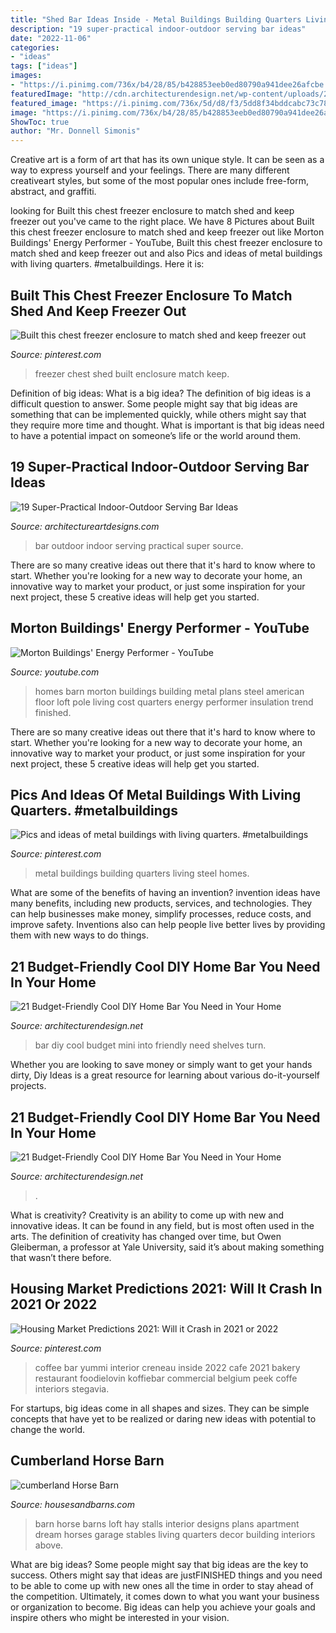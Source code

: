 ```yaml
---
title: "Shed Bar Ideas Inside - Metal Buildings Building Quarters Living Steel Homes"
description: "19 super-practical indoor-outdoor serving bar ideas"
date: "2022-11-06"
categories:
- "ideas"
tags: ["ideas"]
images:
- "https://i.pinimg.com/736x/b4/28/85/b428853eeb0ed80790a941dee26afcbe.jpg"
featuredImage: "http://cdn.architecturendesign.net/wp-content/uploads/2015/04/AD-DIY-Home-Bar-17.jpg"
featured_image: "https://i.pinimg.com/736x/5d/d8/f3/5dd8f34bddcabc73c781c50957ac2783.jpg"
image: "https://i.pinimg.com/736x/b4/28/85/b428853eeb0ed80790a941dee26afcbe.jpg"
ShowToc: true
author: "Mr. Donnell Simonis"
---
```



Creative art is a form of art that has its own unique style. It can be seen as a way to express yourself and your feelings. There are many different creativeart styles, but some of the most popular ones include free-form, abstract, and graffiti.

	

		
looking for Built this chest freezer enclosure to match shed and keep freezer out you've came to the right place. We have 8 Pictures about Built this chest freezer enclosure to match shed and keep freezer out like Morton Buildings&#039; Energy Performer - YouTube, Built this chest freezer enclosure to match shed and keep freezer out and also Pics and ideas of metal buildings with living quarters. #metalbuildings. Here it is:
		
    
## Built This Chest Freezer Enclosure To Match Shed And Keep Freezer Out

<img loading=lazy src="https://i.pinimg.com/736x/b4/28/85/b428853eeb0ed80790a941dee26afcbe.jpg" onerror="this.onerror=null;this.src='https://tse4.mm.bing.net/th?id=OIP.IejHdfARK5k79Q4iMrqZQAHaJ3&amp;pid=15.1';" alt="Built this chest freezer enclosure to match shed and keep freezer out">

_Source: pinterest.com_

>freezer chest shed built enclosure match keep. 

	

Definition of big ideas: What is a big idea?
The definition of big ideas is a difficult question to answer. Some people might say that big ideas are something that can be implemented quickly, while others might say that they require more time and thought. What is important is that big ideas need to have a potential impact on someone’s life or the world around them.

    
## 19 Super-Practical Indoor-Outdoor Serving Bar Ideas

<img loading=lazy src="https://www.architectureartdesigns.com/wp-content/uploads/2014/02/313.jpg" onerror="this.onerror=null;this.src='https://tse4.mm.bing.net/th?id=OIP.JKxvF5ZkNZFB5UVIMOl5CgAAAA&amp;pid=15.1';" alt="19 Super-Practical Indoor-Outdoor Serving Bar Ideas">

_Source: architectureartdesigns.com_

>bar outdoor indoor serving practical super source. 

	

There are so many creative ideas out there that it's hard to know where to start. Whether you're looking for a new way to decorate your home, an innovative way to market your product, or just some inspiration for your next project, these 5 creative ideas will help get you started.

    
## Morton Buildings&#039; Energy Performer - YouTube

<img loading=lazy src="http://i.ytimg.com/vi/mlbBctombI0/maxresdefault.jpg" onerror="this.onerror=null;this.src='https://tse2.mm.bing.net/th?id=OIP.yWr_0t4By2s-I1ls-MqdEgHaEK&amp;pid=15.1';" alt="Morton Buildings&#039; Energy Performer - YouTube">

_Source: youtube.com_

>homes barn morton buildings building metal plans steel american floor loft pole living cost quarters energy performer insulation trend finished. 

	

There are so many creative ideas out there that it's hard to know where to start. Whether you're looking for a new way to decorate your home, an innovative way to market your product, or just some inspiration for your next project, these 5 creative ideas will help get you started.

    
## Pics And Ideas Of Metal Buildings With Living Quarters. #metalbuildings

<img loading=lazy src="https://i.pinimg.com/736x/2b/6f/cf/2b6fcf84893176e77eec3028f199f461.jpg" onerror="this.onerror=null;this.src='https://tse4.mm.bing.net/th?id=OIP.RjDsy7KBZB95GlyizU-5-gHaLH&amp;pid=15.1';" alt="Pics and ideas of metal buildings with living quarters. #metalbuildings">

_Source: pinterest.com_

>metal buildings building quarters living steel homes. 

	

What are some of the benefits of having an invention?
invention ideas have many benefits, including new products, services, and technologies. They can help businesses make money, simplify processes, reduce costs, and improve safety. Inventions also can help people live better lives by providing them with new ways to do things.

    
## 21 Budget-Friendly Cool DIY Home Bar You Need In Your Home

<img loading=lazy src="http://cdn.architecturendesign.net/wp-content/uploads/2015/04/AD-DIY-Home-Bar-17.jpg" onerror="this.onerror=null;this.src='https://tse4.mm.bing.net/th?id=OIP.bLrXc1NFNDZFI8XtuOB1FAHaJ4&amp;pid=15.1';" alt="21 Budget-Friendly Cool DIY Home Bar You Need in Your Home">

_Source: architecturendesign.net_

>bar diy cool budget mini into friendly need shelves turn. 

	

Whether you are looking to save money or simply want to get your hands dirty, Diy Ideas is a great resource for learning about various do-it-yourself projects.

    
## 21 Budget-Friendly Cool DIY Home Bar You Need In Your Home

<img loading=lazy src="https://cdn.architecturendesign.net/wp-content/uploads/2015/04/AD-DIY-Home-Bar-21.jpg" onerror="this.onerror=null;this.src='https://tse3.mm.bing.net/th?id=OIP.XwpHCRQO3F6vSTV4U4J0eQHaJ4&amp;pid=15.1';" alt="21 Budget-Friendly Cool DIY Home Bar You Need in Your Home">

_Source: architecturendesign.net_

>. 

	

What is creativity?
Creativity is an ability to come up with new and innovative ideas. It can be found in any field, but is most often used in the arts. The definition of creativity has changed over time, but Owen Gleiberman, a professor at Yale University, said it’s about making something that wasn’t there before.

    
## Housing Market Predictions 2021: Will It Crash In 2021 Or 2022

<img loading=lazy src="https://i.pinimg.com/736x/5d/d8/f3/5dd8f34bddcabc73c781c50957ac2783.jpg" onerror="this.onerror=null;this.src='https://tse4.mm.bing.net/th?id=OIP.t6JHKIi2gRrcmQOfL7x1FAHaK3&amp;pid=15.1';" alt="Housing Market Predictions 2021: Will it Crash in 2021 or 2022">

_Source: pinterest.com_

>coffee bar yummi interior creneau inside 2022 cafe 2021 bakery restaurant foodielovin koffiebar commercial belgium peek coffe interiors stegavia. 

	

For startups, big ideas come in all shapes and sizes. They can be simple concepts that have yet to be realized or daring new ideas with potential to change the world.

    
## Cumberland Horse Barn

<img loading=lazy src="https://www.housesandbarns.com/wp-content/uploads/2016/01/Horse-barn-interior.jpg" onerror="this.onerror=null;this.src='https://tse3.mm.bing.net/th?id=OIP.FSdEK3QQKfFPoPn122QzowHaLI&amp;pid=15.1';" alt="cumberland Horse Barn">

_Source: housesandbarns.com_

>barn horse barns loft hay stalls interior designs plans apartment dream horses garage stables living quarters decor building interiors above. 

	

What are big ideas?
Some people might say that big ideas are the key to success. Others might say that ideas are justFINISHED things and you need to be able to come up with new ones all the time in order to stay ahead of the competition. Ultimately, it comes down to what you want your business or organization to become. Big ideas can help you achieve your goals and inspire others who might be interested in your vision.

